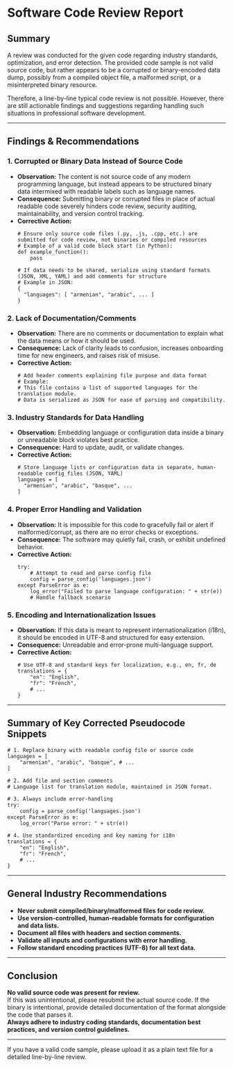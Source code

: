 # Software Code Review Report

## Summary

A review was conducted for the given code regarding industry standards, optimization, and error detection. The provided code sample is not valid source code, but rather appears to be a corrupted or binary-encoded data dump, possibly from a compiled object file, a malformed script, or a misinterpreted binary resource.

Therefore, a line-by-line typical code review is not possible. However, there are still actionable findings and suggestions regarding handling such situations in professional software development.

---

## Findings & Recommendations

### 1. **Corrupted or Binary Data Instead of Source Code**
- **Observation:** The content is not source code of any modern programming language, but instead appears to be structured binary data intermixed with readable labels such as language names.
- **Consequence:** Submitting binary or corrupted files in place of actual readable code severely hinders code review, security auditing, maintainability, and version control tracking.
- **Corrective Action:**
    ```pseudo
    # Ensure only source code files (.py, .js, .cpp, etc.) are submitted for code review, not binaries or compiled resources
    # Example of a valid code block start (in Python):
    def example_function():
        pass

    # If data needs to be shared, serialize using standard formats (JSON, XML, YAML) and add comments for structure
    # Example in JSON:
    {
      "languages": [ "armenian", "arabic", ... ]
    }
    ```

### 2. **Lack of Documentation/Comments**
- **Observation:** There are no comments or documentation to explain what the data means or how it should be used.
- **Consequence:** Lack of clarity leads to confusion, increases onboarding time for new engineers, and raises risk of misuse.
- **Corrective Action:**
    ```pseudo
    # Add header comments explaining file purpose and data format
    # Example:
    # This file contains a list of supported languages for the translation module.
    # Data is serialized as JSON for ease of parsing and compatibility.
    ```

### 3. **Industry Standards for Data Handling**
- **Observation:** Embedding language or configuration data inside a binary or unreadable block violates best practice.
- **Consequence:** Hard to update, audit, or validate changes.
- **Corrective Action:**
    ```pseudo
    # Store language lists or configuration data in separate, human-readable config files (JSON, YAML)
    languages = [
      "armenian", "arabic", "basque", ...
    ]
    ```

### 4. **Proper Error Handling and Validation**
- **Observation:** It is impossible for this code to gracefully fail or alert if malformed/corrupt, as there are no error checks or exceptions.
- **Consequence:** The software may quietly fail, crash, or exhibit undefined behavior.
- **Corrective Action:**
    ```pseudo
    try:
        # Attempt to read and parse config file
        config = parse_config('languages.json')
    except ParseError as e:
        log_error("Failed to parse language configuration: " + str(e))
        # Handle fallback scenario
    ```

### 5. **Encoding and Internationalization Issues**
- **Observation:** If this data is meant to represent internationalization (i18n), it should be encoded in UTF-8 and structured for easy extension.
- **Consequence:** Unreadable and error-prone multi-language support.
- **Corrective Action:**
    ```pseudo
    # Use UTF-8 and standard keys for localization, e.g., en, fr, de
    translations = {
        "en": "English",
        "fr": "French",
        # ...
    }
    ```

---

## Summary of Key Corrected Pseudocode Snippets

```pseudo
# 1. Replace binary with readable config file or source code
languages = [
    "armenian", "arabic", "basque", # ...
]

# 2. Add file and section comments
# Language list for translation module, maintained in JSON format.

# 3. Always include error-handling
try:
    config = parse_config('languages.json')
except ParseError as e:
    log_error("Parse error: " + str(e))

# 4. Use standardized encoding and key naming for i18n
translations = {
    "en": "English",
    "fr": "French",
    # ...
}
```

---

## General Industry Recommendations

- **Never submit compiled/binary/malformed files for code review.**
- **Use version-controlled, human-readable formats for configuration and data lists.**
- **Document all files with headers and section comments.**
- **Validate all inputs and configurations with error handling.**
- **Follow standard encoding practices (UTF-8) for all text data.**

---

## Conclusion

**No valid source code was present for review.**  
If this was unintentional, please resubmit the actual source code. If the binary is intentional, provide detailed documentation of the format alongside the code that parses it.  
**Always adhere to industry coding standards, documentation best practices, and version control guidelines.**

---

If you have a valid code sample, please upload it as a plain text file for a detailed line-by-line review.